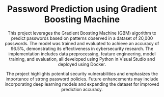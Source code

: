 <div align='center'>

<h1>Password Prediction using Gradient Boosting Machine</h1>

This project leverages the Gradient Boosting Machine (GBM) algorithm to predict passwords based on patterns observed in a dataset of 20,000 passwords. The model was trained and evaluated to achieve an accuracy of 96.5%, demonstrating its effectiveness in cybersecurity research. The implementation includes data preprocessing, feature engineering, model training, and evaluation, all developed using Python in Visual Studio and deployed using Docker.

The project highlights potential security vulnerabilities and emphasizes the importance of strong password policies. Future enhancements may include incorporating deep learning models and expanding the dataset for improved prediction accuracy.

